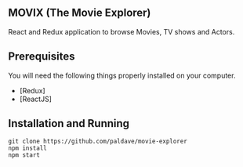 ## MOVIX (The Movie Explorer)

React and Redux application to browse Movies, TV shows and Actors.

## Prerequisites

You will need the following things properly installed on your computer.

* [Redux]
* [ReactJS]

## Installation and Running

```
git clone https://github.com/paldave/movie-explorer
npm install
npm start
```

